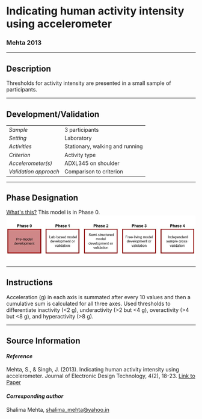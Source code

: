 # Indicating human activity intensity using accelerometer
### Mehta 2013
---

## Description
Thresholds for activity intensity are presented in a small sample of participants.



---

## Development/Validation

|  |  |
| ------------- | ------------- |
| *Sample*  |3 participants |
| *Setting*  |Laboratory |
| *Activities*  |Stationary, walking and running   |
| *Criterion* |Activity type   |
| *Accelerometer(s)* |ADXL345 on shoulder   |
| *Validation approach* |Comparison to criterion   |



---
## Phase Designation
[What's this?](https://github.com/clevengerkimberly/AccelerometerRepository/blob/a76916ebe2a6002b20cdc6ef39c889d62ce9d6ae/phase%20_images/phase.md)
This model is in Phase 0.
![image](https://github.com/clevengerkimberly/AccelerometerRepository/blob/main/phase%20_images/Phase0.JPG)

---
## Instructions
Acceleration (g) in each axis is summated after every 10 values and then a cumulative sum is calculated for all three axes. Used thresholds to differentiate inactivity (<2 g), underactivity (>2 but <4 g), overactivity (>4 but <8 g), and hyperactivity (>8 g).


---
## Source Information
#### *Reference*
Mehta, S., & Singh, J. (2013). Indicating human activity intensity using accelerometer. Journal of Electronic Design Technology, 4(2), 18-23. [Link to Paper](https://github.com/clevengerkimberly/AccelerometerRepository/blob/main/Mehta2013/Mehta2013.pdf)


#### *Corresponding author*
Shalima Mehta, shalima_mehta@yahoo.in

